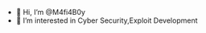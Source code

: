 - 👋 Hi, I’m @M4fi4B0y
- 👀 I’m interested in Cyber Security,Exploit Development


<!---
M4fi4B0y/M4fi4B0y is a ✨ special ✨ repository because its `README.md` (this file) appears on your GitHub profile.
You can click the Preview link to take a look at your changes.
--->
